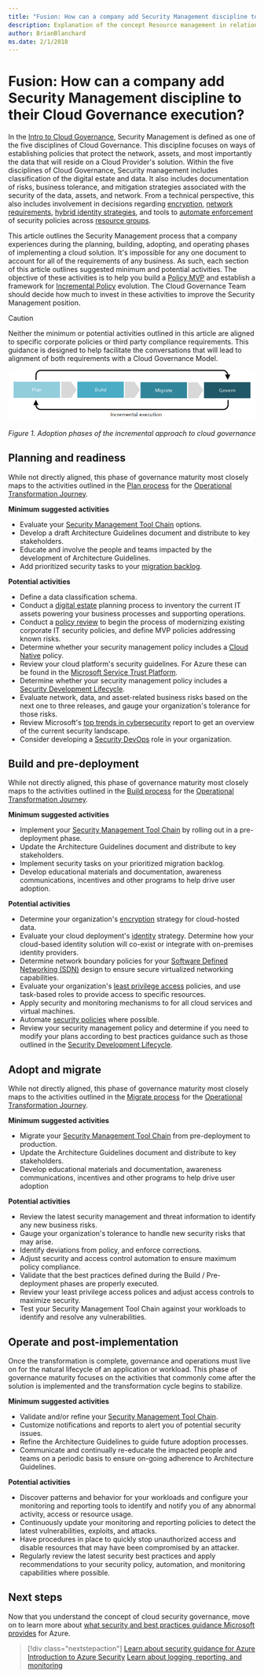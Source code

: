 ```yaml
---
title: "Fusion: How can a company add Security Management discipline to their Cloud Governance execution?"
description: Explanation of the concept Resource management in relation to cloud governance
author: BrianBlanchard
ms.date: 2/1/2018
---
```


# Fusion: How can a company add Security Management discipline to their Cloud Governance execution?

In the [Intro to Cloud Governance](../overview.md), Security Management is defined as one of the five disciplines of Cloud Governance. This discipline focuses on ways of establishing policies that protect the network, assets, and most importantly the data that will reside on a Cloud Provider's solution. Within the five disciplines of Cloud Governance, Security management includes classification of the digital estate and data. It also includes documentation of risks, business tolerance, and mitigation strategies associated with the security of the data, assets, and network. From a technical perspective, this also includes involvement in decisions regarding [encryption](../../infrastructure/encryption/overview.md), [network requirements](../../infrastructure/software-defined-networks/overview.md), [hybrid identity strategies](../../infrastructure/identity/overview.md), and tools to [automate enforcement](../../infrastructure/policy-enforcement/overview.md) of security policies across [resource groups](../../infrastructure/resource-grouping/overview.md).

This article outlines the Security Management process that a company experiences during the planning, building, adopting, and operating phases of implementing a cloud solution. It's impossible for any one document to account for all of the requirements of any business. As such, each section of this article outlines suggested minimum and potential activities. The objective of these activities is to help you build a [Policy MVP](../policy-compliance/overview.md#policy-minimally-viable-product-mvp) and establish a framework for [Incremental Policy](../policy-compliance/overview.md#incremental-policy-growth) evolution. The Cloud Governance Team should decide how much to invest in these activities to improve the Security Management position.

> [!CAUTION]
> Neither the minimum or potential activities outlined in this article are aligned to specific corporate policies or third party compliance requirements. This guidance is designed to help facilitate the conversations that will lead to alignment of both requirements with a Cloud Governance Model.

![Four phases of adoption](../../_images/adoption-phases.png)

*Figure 1. Adoption phases of the incremental approach to cloud governance*

## Planning and readiness

While not directly aligned, this phase of governance maturity most closely maps to the activities outlined in the [Plan process](../../transformation-journeys/operational-transformation/plan.md) for the [Operational Transformation Journey](../../transformation-journeys/operational-transformation/overview.md).

**Minimum suggested activities**

* Evaluate your [Security Management Tool Chain](toolchain.md) options.
* Develop a draft Architecture Guidelines document and distribute to key stakeholders.
* Educate and involve the people and teams impacted by the development of Architecture Guidelines.
* Add prioritized security tasks to your [migration backlog](../../migration/plan/migration-backlog.md).

**Potential activities**

* Define a data classification schema.
* Conduct a [digital estate](../../digital-estate/overview.md) planning process to inventory the current IT assets powering your business processes and supporting operations. 
* Conduct a [policy review](../../governance/policy-compliance/what-is-a-cloud-policy-review.md) to begin the process of modernizing existing corporate IT security policies, and define MVP policies addressing known risks.
* Determine whether your security management policy includes a [Cloud Native](cloud-native-policy.md) policy.
* Review your cloud platform's security guidelines. For Azure these can be found in the [Microsoft Service Trust Platform](https://www.microsoft.com/en-us/trustcenter/stp/default.aspx).
* Determine whether your security management policy includes a [Security Development Lifecycle](https://www.microsoft.com/en-us/securityengineering/sdl/). 
* Evaluate network, data, and asset-related business risks based on the next one to three releases, and gauge your organization's tolerance for those risks.
* Review Microsoft's [top trends in cybersecurity](https://www.microsoft.com/en-us/security/operations/security-intelligence-report) report to get an overview of the current security landscape.
* Consider developing a [Security DevOps](https://www.microsoft.com/en-us/securityengineering/devsecops) role in your organization.

## Build and pre-deployment

While not directly aligned, this phase of governance maturity most closely maps to the activities outlined in the [Build process](../../transformation-journeys/operational-transformation/build.md) for the [Operational Transformation Journey](../../transformation-journeys/operational-transformation/overview.md).

**Minimum suggested activities**

* Implement your [Security Management Tool Chain](toolchain.md) by rolling out in a pre-deployment phase.
* Update the Architecture Guidelines document and distribute to key stakeholders.
* Implement security tasks on your prioritized migration backlog.
* Develop educational materials and documentation, awareness communications, incentives and other programs to help drive user adoption.

**Potential activities**

* Determine your organization's [encryption](../../infrastructure/encryption/overview.md) strategy for cloud-hosted data.
* Evaluate your cloud deployment's [identity](../../infrastructure/identity/overview.md) strategy. Determine how your cloud-based identity solution will co-exist or integrate with on-premises identity providers. 
* Determine network boundary policies for your [Software Defined Networking (SDN)](../../infrastructure/software-defined-networks/overview.md) design to ensure secure virtualized networking capabilities.
* Evaluate your organization's [least privilege access](https://docs.microsoft.com/en-us/azure/active-directory/users-groups-roles/roles-delegate-by-task) policies, and use task-based roles to provide access to specific resources.
* Apply security and monitoring mechanisms to for all cloud services and virtual machines.
* Automate [security policies](../../infrastructure/policy-enforcement/overview.md) where possible.
* Review your security management policy and determine if you need to modify your plans according to best practices guidance such as those outlined in the [Security Development Lifecycle](https://www.microsoft.com/en-us/securityengineering/sdl/).

## Adopt and migrate

While not directly aligned, this phase of governance maturity most closely maps to the activities outlined in the [Migrate process](../../transformation-journeys/operational-transformation/migrate.md) for the [Operational Transformation Journey](../../transformation-journeys/operational-transformation/overview.md).

**Minimum suggested activities**

* Migrate your [Security Management Tool Chain](toolchain.md) from pre-deployment to production.
* Update the Architecture Guidelines document and distribute to key stakeholders.
* Develop educational materials and documentation, awareness communications, incentives and other programs to help drive user adoption

**Potential activities**

* Review the latest security management and threat information to identify any new business risks.
* Gauge your organization's tolerance to handle new security risks that may arise.
* Identify deviations from policy, and enforce corrections.
* Adjust security and access control automation to ensure maximum policy compliance.  
* Validate that the best practices defined during the Build / Pre-deployment phases are properly executed. 
* Review your least privilege access polices and adjust access controls to maximize security. 
* Test your Security Management Tool Chain against your workloads to identify and resolve any vulnerabilities.

## Operate and post-implementation

Once the transformation is complete, governance and operations must live on for the natural lifecycle of an application or workload. This phase of governance maturity focuses on the activities that commonly come after the solution is implemented and the transformation cycle begins to stabilize.

**Minimum suggested activities**

* Validate and/or refine your [Security Management Tool Chain](toolchain.md).
* Customize notifications and reports to alert you of potential security issues.
* Refine the Architecture Guidelines to guide future adoption processes.
* Communicate and continually re-educate the impacted people and teams on a periodic basis to ensure on-going adherence to Architecture Guidelines.

**Potential activities**

* Discover patterns and behavior for your workloads and configure your monitoring and reporting tools to identify and notify you of any abnormal activity, access or resource usage.
* Continuously update your monitoring and reporting policies to detect the latest vulnerabilities, exploits, and attacks.
* Have procedures in place to quickly stop unauthorized access and disable resources that may have been compromised by an attacker.
* Regularly review the latest security best practices and apply recommendations to your security policy, automation, and monitoring capabilities where possible.
  
## Next steps

Now that you understand the concept of cloud security governance, move on to learn more about [what security and best practices guidance Microsoft provides](azure-security-guidance.md) for Azure.

> [!div class="nextstepaction"]
> [Learn about security guidance for Azure](azure-security-guidance.md)
> [Introduction to Azure Security](https://docs.microsoft.com/en-us/azure/security/azure-security)
> [Learn about logging, reporting, and monitoring](../../infrastructure/logs-and-reporting/overview.md)
